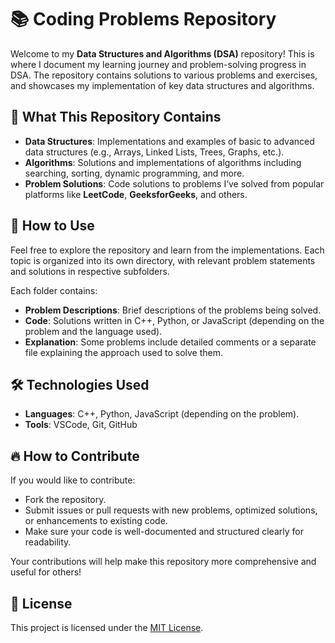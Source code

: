 # 📚 Coding Problems Repository

Welcome to my **Data Structures and Algorithms (DSA)** repository! This is where I document my learning journey and problem-solving progress in DSA. The repository contains solutions to various problems and exercises, and showcases my implementation of key data structures and algorithms.

## 📂 What This Repository Contains

- **Data Structures**: Implementations and examples of basic to advanced data structures (e.g., Arrays, Linked Lists, Trees, Graphs, etc.).
- **Algorithms**: Solutions and implementations of algorithms including searching, sorting, dynamic programming, and more.
- **Problem Solutions**: Code solutions to problems I’ve solved from popular platforms like **LeetCode**, **GeeksforGeeks**, and others.

## 🚀 How to Use

Feel free to explore the repository and learn from the implementations. Each topic is organized into its own directory, with relevant problem statements and solutions in respective subfolders.


Each folder contains:

- **Problem Descriptions**: Brief descriptions of the problems being solved.
- **Code**: Solutions written in C++, Python, or JavaScript (depending on the problem and the language used).
- **Explanation**: Some problems include detailed comments or a separate file explaining the approach used to solve them.

## 🛠️ Technologies Used

- **Languages**: C++, Python, JavaScript (depending on the problem).
- **Tools**: VSCode, Git, GitHub

## 🔥 How to Contribute

If you would like to contribute:

- Fork the repository.
- Submit issues or pull requests with new problems, optimized solutions, or enhancements to existing code.
- Make sure your code is well-documented and structured clearly for readability.

Your contributions will help make this repository more comprehensive and useful for others!

## 📄 License

This project is licensed under the [MIT License](./LICENSE).
